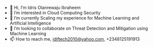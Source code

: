 - 👋 Hi, I’m Idris Olanrewaju Ibraheem
- 👀 I’m interested in Cloud Computing Security
- 🌱 I’m currently Scaling my experience for Machine Learning and Artificial Intelligence
- 💞️ I’m looking to collaborate on Threat Detection and Mitigation using Machine Learning
- 📫 How to reach me, idiftech2010@yahoo.com, +2348125191913

<!---
idiftech2010/idiftech2010 is a ✨ special ✨ repository because its `README.md` (this file) appears on your GitHub profile.
You can click the Preview link to take a look at your changes.
--->
